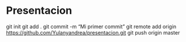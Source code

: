 # Presentacion
git init
git add .
git commit -m “Mi primer commit” 
git remote add origin https://github.com/Yulanyandrea/presentacion.git
git push origin master  
